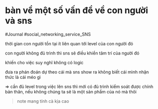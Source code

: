 # bàn về một số vấn đề về con người và sns

#Journal #social_networking_service_SNS

thời gian con người tồn tại ít liên quan tới level của con người đó

con người không đủ trình thì sns sẽ điều khiển tâm trí của người đó

khiến cho việc suy nghĩ không có logic

đưa ra phán đoán dự theo cái mà sns show ra không biết cái mình nhận thức là cái méo gì

⇒ cần đủ level trong việc lên sns thì mới có đủ trình kiểm soát được chính bản thân, nếu không chúng ta sẽ là một sản phẩm của nó mà thôi

> note mang tính cà kịa cao
